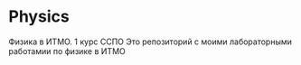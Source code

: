 # Physics
Физика в ИТМО. 1 курс ССПО
Это репозиторий с моими лабораторными работамии по физике в ИТМО
